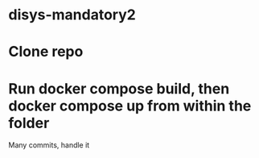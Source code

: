# disys-mandatory2

# Clone repo 
# Run docker compose build, then docker compose up from within the folder

Many commits, handle it

